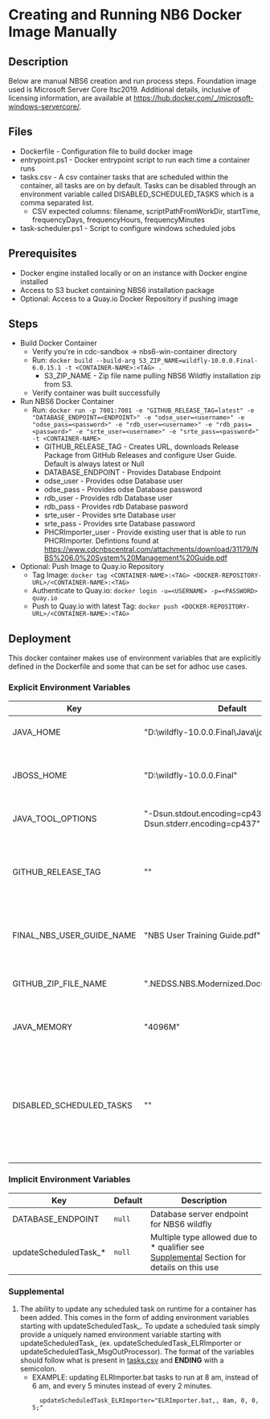 # Creating and Running NB6 Docker Image Manually

## Description
Below are manual NBS6 creation and run process steps. Foundation image used is Microsoft Server Core ltsc2019. Additional details, inclusive of licensing information, are available at https://hub.docker.com/_/microsoft-windows-servercore/. 

## Files
- Dockerfile - Configuration file to build docker image
- entrypoint.ps1 - Docker entrypoint script to run each time a container runs
- tasks.csv - A csv container tasks that are scheduled within the container, all tasks are on by default. Tasks can be disabled through an environment variable called DISABLED_SCHEDULED_TASKS which is a comma separated list.
  - CSV expected columns: filename, scriptPathFromWorkDir, startTime, frequencyDays, frequencyHours, frequencyMinutes
- task-scheduler.ps1 - Script to configure windows scheduled jobs

## Prerequisites
- Docker engine installed locally or on an instance with Docker engine installed
- Access to S3 bucket containing NBS6 installation package
- Optional: Access to a Quay.io Docker Repository if pushing image

## Steps
- Build Docker Container
  - Verify you're in cdc-sandbox -> nbs6-win-container directory
  - Run:  ``` docker build --build-arg S3_ZIP_NAME=wildfly-10.0.0.Final-6.0.15.1 -t <CONTAINER-NAME>:<TAG> . ```
    - S3_ZIP_NAME - Zip file name pulling NBS6 Wildfly installation zip from S3.
  - Verify container was built successfully
- Run NBS6 Docker Container
  - Run:  ``` docker run -p 7001:7001 -e "GITHUB_RELEASE_TAG=latest" -e "DATABASE_ENDPOINT=<ENDPOINT>" -e "odse_user=<username>" -e "odse_pass=<password>" -e "rdb_user=<username>" -e "rdb_pass=<password>" -e "srte_user=<username>" -e "srte_pass=<password>"  -t <CONTAINER-NAME> ```
    - GITHUB_RELEASE_TAG - Creates URL, downloads Release Package from GitHub Releases and configure User Guide. Default is always latest or Null
    - DATABASE_ENDPOINT - Provides Database Endpoint
    - odse_user - Provides odse Database user
    - odse_pass - Provides odse Database password
    - rdb_user - Provides rdb Database user
    - rdb_pass - Provides rdb Database pasword
    - srte_user - Provides srte Database user
    - srte_pass - Provides srte Database password
    - PHCRImporter_user - Provide existing user that is able to run PHCRImporter. Defintions found at https://www.cdcnbscentral.com/attachments/download/31179/NBS%206.0%20System%20Management%20Guide.pdf
- Optional: Push Image to Quay.io Repository
  - Tag Image:  ``` docker tag <CONTAINER-NAME>:<TAG> <DOCKER-REPOSITORY-URL>/<CONTAINER-NAME>:<TAG> ``` 
  - Authenticate to Quay.io:  ``` docker login -u=<USERNAME> -p=<PASSWORD> quay.io ```
  - Push to Quay.io with latest Tag:  ``` docker push <DOCKER-REPOSITORY-URL>/<CONTAINER-NAME>:<TAG>  ```

## Deployment
This docker container makes use of environment variables that are explicitly defined in the Dockerfile and some that can be set for adhoc use cases.

### Explicit Environment Variables
| Key | Default | Description |
| --- | --- | --- |
| JAVA_HOME | "D:\wildfly-10.0.0.Final\Java\jdk8u412b08" | Location of JAVA for NBS6 wildfly server |
| JBOSS_HOME | "D:\wildfly-10.0.0.Final" | Location of and including Wildfly directory for NBS6 |
| JAVA_TOOL_OPTIONS | "-Dsun.stdout.encoding=cp437 -Dsun.stderr.encoding=cp437" | JAVA tools option for NBS6 |
| GITHUB_RELEASE_TAG | "" | Release Tag from Modernization-API Github repository, default picks up latest tag |
| FINAL_NBS_USER_GUIDE_NAME  | "NBS User Training Guide.pdf" | Name of NBS6 user guide, changing this requires a DB update |
| GITHUB_ZIP_FILE_NAME | "<version>.NEDSS.NBS.Modernized.Documentation.zip" | Name of zip Modernization-API Github repository |
| JAVA_MEMORY | "4096M"  | Memory allocated to NBS6 wildfly server |
| DISABLED_SCHEDULED_TASKS | "" | Comma separated list of a task's filename to disable from windows scheduled tasks (available filenames for tasks listed in [tasks.csv](./tasks.csv)) | 


### Implicit Environment Variables
| Key | Default | Description |
| --- | --- | --- |
| DATABASE_ENDPOINT | `null` | Database server endpoint for NBS6 wildfly |
| updateScheduledTask_* | `null` | Multiple type allowed due to * qualifier see [Supplemental](#supplemental) Section for details on this use|

### Supplemental
1. The ability to update any scheduled task on runtime for a container has been added. This comes in the form of adding environment variables starting with updateScheduledTask_. To update a scheduled task simply provide a uniquely named environment variable starting with updateScheduledTask_ (ex. updateScheduledTask_ELRImporter or updateScheduledTask_MsgOutProcessor). The format of the variables should follow what is present in [tasks.csv](./tasks.csv) and **ENDING** with a semicolon.
    - EXAMPLE: updating ELRImporter.bat tasks to run at 8 am, instead of 6 am, and every 5 minutes instead of every 2 minutes.
      ```
        updateScheduledTask_ELRImporter="ELRImporter.bat,, 8am, 0, 0, 5;"
      ```
